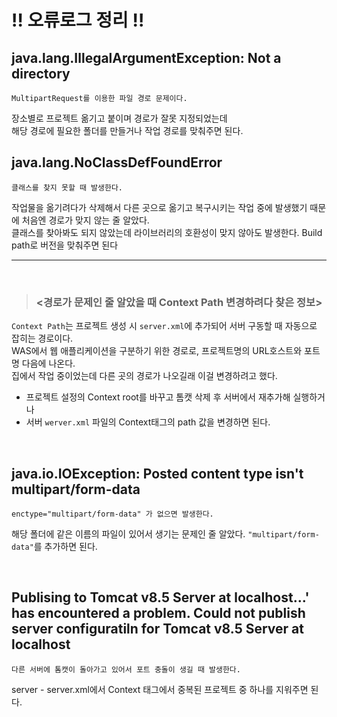 # ‼ 오류로그 정리 ‼

## java.lang.IllegalArgumentException: Not a directory
```
MultipartRequest를 이용한 파일 경로 문제이다.
```
장소별로 프로젝트 옮기고 붙이며 경로가 잘못 지정되었는데   
해당 경로에 필요한 폴더를 만들거나 작업 경로를 맞춰주면 된다.
<br>

## java.lang.NoClassDefFoundError
```
클래스를 찾지 못할 때 발생한다.
```
작업물을 옮기려다가 삭제해서 다른 곳으로 옮기고 복구시키는 작업 중에 발생했기 때문에 처음엔 경로가 맞지 않는 줄 알았다.   
클래스를 찾아봐도 되지 않았는데 라이브러리의 호환성이 맞지 않아도 발생한다. Build path로 버전을 맞춰주면 된다
<hr>
<br>

> ### <경로가 문제인 줄 알았을 때 Context Path 변경하려다 찾은 정보>   
`Context Path`는 프로젝트 생성 시 `server.xml`에 추가되어 서버 구동할 때 자동으로 잡히는 경로이다.  
WAS에서 웹 애플리케이션을 구분하기 위한 경로로, 프로젝트명의 URL호스트와 포트명 다음에 나온다.  
집에서 작업 중이었는데 다른 곳의 경로가 나오길래 이걸 변경하려고 했다.        
- 프로젝트 설정의 Context root를 바꾸고 톰캣 삭제 후 서버에서 재추가해 실행하거나   
- 서버 `werver.xml` 파일의 Context태그의 path 값을 변경하면 된다.   

<br>

## java.io.IOException: Posted content type isn't multipart/form-data
```
enctype="multipart/form-data" 가 없으면 발생한다.
```
해당 폴더에 같은 이름의 파일이 있어서 생기는 문제인 줄 알았다. `"multipart/form-data"`를 추가하면 된다.

<br>

## Publising to Tomcat v8.5 Server at localhost...' has encountered a problem. Could not publish server configuratiln for Tomcat v8.5 Server at localhost
```
다른 서버에 톰캣이 돌아가고 있어서 포트 충돌이 생길 때 발생한다.
```
server - server.xml에서 Context 태그에서 중복된 프로젝트 중 하나를 지워주면 된다.




